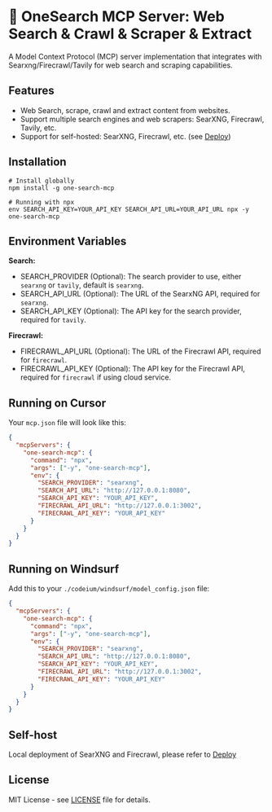 # 🚀 OneSearch MCP Server: Web Search & Crawl & Scraper & Extract

A Model Context Protocol (MCP) server implementation that integrates with Searxng/Firecrawl/Tavily for web search and scraping capabilities.

## Features

- Web Search, scrape, crawl and extract content from websites.
- Support multiple search engines and web scrapers: SearXNG, Firecrawl, Tavily, etc.
- Support for self-hosted: SearXNG, Firecrawl, etc. (see [Deploy](./deploy/README.md))

## Installation

```shell
# Install globally
npm install -g one-search-mcp
```

```shell
# Running with npx
env SEARCH_API_KEY=YOUR_API_KEY SEARCH_API_URL=YOUR_API_URL npx -y one-search-mcp
```

## Environment Variables

**Search:**

- SEARCH_PROVIDER (Optional): The search provider to use, either `searxng` or `tavily`, default is `searxng`.
- SEARCH_API_URL (Optional): The URL of the SearxNG API, required for `searxng`.
- SEARCH_API_KEY (Optional): The API key for the search provider, required for `tavily`.

**Firecrawl:**

- FIRECRAWL_API_URL (Optional): The URL of the Firecrawl API, required for `firecrawl`.
- FIRECRAWL_API_KEY (Optional): The API key for the Firecrawl API, required for `firecrawl` if using cloud service.

## Running on Cursor

Your `mcp.json` file will look like this:

```json
{
  "mcpServers": {
    "one-search-mcp": {
      "command": "npx",
      "args": ["-y", "one-search-mcp"],
      "env": {
        "SEARCH_PROVIDER": "searxng",
        "SEARCH_API_URL": "http://127.0.0.1:8080",
        "SEARCH_API_KEY": "YOUR_API_KEY",
        "FIRECRAWL_API_URL": "http://127.0.0.1:3002",
        "FIRECRAWL_API_KEY": "YOUR_API_KEY"
      }
    }
  }
}
```

## Running on Windsurf

Add this to your `./codeium/windsurf/model_config.json` file:

```json
{
  "mcpServers": {
    "one-search-mcp": {
      "command": "npx",
      "args": ["-y", "one-search-mcp"],
      "env": {
        "SEARCH_PROVIDER": "searxng",
        "SEARCH_API_URL": "http://127.0.0.1:8080",
        "SEARCH_API_KEY": "YOUR_API_KEY",
        "FIRECRAWL_API_URL": "http://127.0.0.1:3002",
        "FIRECRAWL_API_KEY": "YOUR_API_KEY"
      }
    }
  }
}
```

## Self-host

Local deployment of SearXNG and Firecrawl, please refer to [Deploy](./deploy/README.md)

## License

MIT License - see [LICENSE](./LICENSE) file for details.
